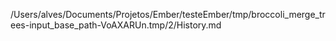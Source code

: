 /Users/alves/Documents/Projetos/Ember/testeEmber/tmp/broccoli_merge_trees-input_base_path-VoAXARUn.tmp/2/History.md